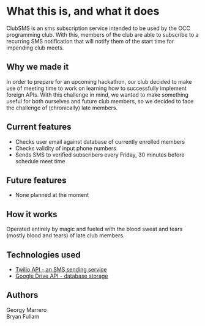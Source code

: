 <h1> What this is, and what it does</h1>

  ClubSMS is an sms subscription service intended to be used by the OCC programming club. With this, members of the club are able to subscribe to a recurring SMS notification that will notify them of the start time for impending club meets.
  
<h2> Why we made it</h2>

  In order to prepare for an upcoming hackathon, our club decided to make use of meeting time to work on learning how to successfully implement foreign APIs. With this challenge in mind, we wanted to make something useful for both ourselves and future club members, so we decided to face the challenge of (chronically) late members.
  
<h2>Current features</h2>

  <ul>
    <li>Checks user email against database of currently enrolled members</li>
    <li>Checks validity of input phone numbers</li>
    <li>Sends SMS to verified subscribers every Friday, 30 minutes before schedule meet time</li>
  </ul>
 
  
<h2>Future features</h2>

  <ul>
    <li>None planned at the moment</li>
  </ul>
  
<h2>How it works</h2>
  Operated entirely by magic and fueled with the blood sweat and tears (mostly blood and tears) of late club members.

<h2>Technologies used</h2>
  <ul>
    <li><a href="https://www.twilio.com">Twilio API - an SMS sending service</a></li>
    <li><a href="https://developers.google.com/drive/">Google Drive API - database storage</a></li>
  </ul>
  
<h2>Authors</h2>
Georgy Marrero <br>
Bryan Fullam
